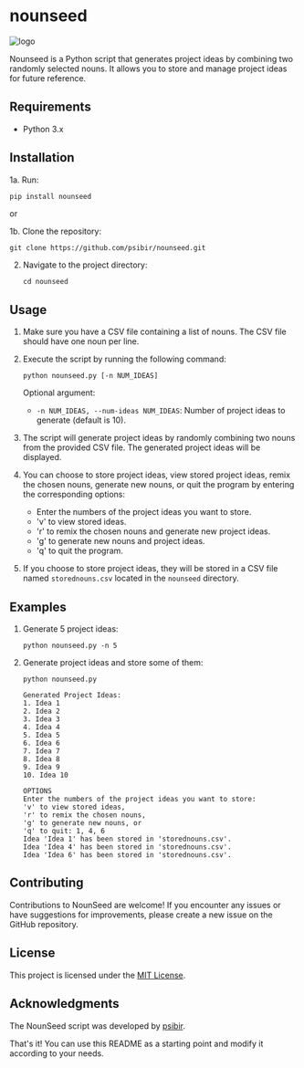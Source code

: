 # nounseed

![logo](/nounseed_logo.png)

Nounseed is a Python script that generates project ideas by combining two randomly selected nouns. It allows you to store and manage project ideas for future reference.

## Requirements

- Python 3.x

## Installation

1a. Run:

```Python
pip install nounseed
```
or

1b. Clone the repository:
   ```shell
   git clone https://github.com/psibir/nounseed.git
   ```
2. Navigate to the project directory:
   ```shell
   cd nounseed
   ```

## Usage

1. Make sure you have a CSV file containing a list of nouns. The CSV file should have one noun per line.

2. Execute the script by running the following command:
   ```shell
   python nounseed.py [-n NUM_IDEAS]
   ```

   Optional argument:
   - `-n NUM_IDEAS, --num-ideas NUM_IDEAS`: Number of project ideas to generate (default is 10).

3. The script will generate project ideas by randomly combining two nouns from the provided CSV file. The generated project ideas will be displayed.

4. You can choose to store project ideas, view stored project ideas, remix the chosen nouns, generate new nouns, or quit the program by entering the corresponding options:
   - Enter the numbers of the project ideas you want to store.
   - 'v' to view stored ideas.
   - 'r' to remix the chosen nouns and generate new project ideas.
   - 'g' to generate new nouns and project ideas.
   - 'q' to quit the program.

5. If you choose to store project ideas, they will be stored in a CSV file named `storednouns.csv` located in the `nounseed` directory.

## Examples

1. Generate 5 project ideas:
   ```shell
   python nounseed.py -n 5
   ```

2. Generate project ideas and store some of them:
   ```shell
   python nounseed.py
   ```

   ```
   Generated Project Ideas:
   1. Idea 1
   2. Idea 2
   3. Idea 3
   4. Idea 4
   5. Idea 5
   6. Idea 6
   7. Idea 7
   8. Idea 8
   9. Idea 9
   10. Idea 10

   OPTIONS
   Enter the numbers of the project ideas you want to store:
   'v' to view stored ideas,
   'r' to remix the chosen nouns,
   'g' to generate new nouns, or
   'q' to quit: 1, 4, 6
   Idea 'Idea 1' has been stored in 'storednouns.csv'.
   Idea 'Idea 4' has been stored in 'storednouns.csv'.
   Idea 'Idea 6' has been stored in 'storednouns.csv'.
   ```

## Contributing

Contributions to NounSeed are welcome! If you encounter any issues or have suggestions for improvements, please create a new issue on the GitHub repository.

## License

This project is licensed under the [MIT License](LICENSE).

## Acknowledgments

The NounSeed script was developed by [psibir](https://github.com/psibir).

That's it! You can use this README as a starting point and modify it according to your needs.

